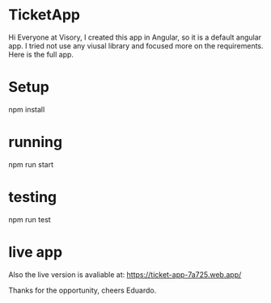 # TicketApp

Hi Everyone at Visory, I created this app in Angular, so it is a default angular app. I tried not use any viusal library and focused more on the requirements. Here is the full app.

# Setup

npm install

# running

npm run start

# testing

npm run test

# live app

Also the live version is avaliable at: https://ticket-app-7a725.web.app/

Thanks for the opportunity, cheers Eduardo.
